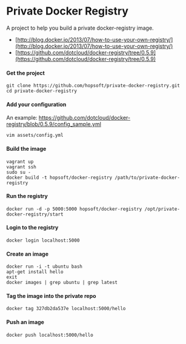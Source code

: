 # Private Docker Registry

A project to help you build a private docker-registry image.

* [http://blog.docker.io/2013/07/how-to-use-your-own-registry/](http://blog.docker.io/2013/07/how-to-use-your-own-registry/)
* [https://github.com/dotcloud/docker-registry/tree/0.5.9](https://github.com/dotcloud/docker-registry/tree/0.5.9)

#### Get the project

```
git clone https://github.com/hopsoft/private-docker-registry.git
cd private-docker-registry
```

#### Add your configuration

An example: https://github.com/dotcloud/docker-registry/blob/0.5.9/config_sample.yml

```
vim assets/config.yml
```

#### Build the image

```
vagrant up
vagrant ssh
sudo su -
docker build -t hopsoft/docker-registry /path/to/private-docker-registry
```

#### Run the registry

```
docker run -d -p 5000:5000 hopsoft/docker-registry /opt/private-docker-registry/start
```

#### Login to the registry

```
docker login localhost:5000
```

#### Create an image

```
docker run -i -t ubuntu bash
apt-get install hello
exit
docker images | grep ubuntu | grep latest
```

#### Tag the image into the private repo

```
docker tag 327db2da537e localhost:5000/hello
```

#### Push an image

```
docker push localhost:5000/hello
```

